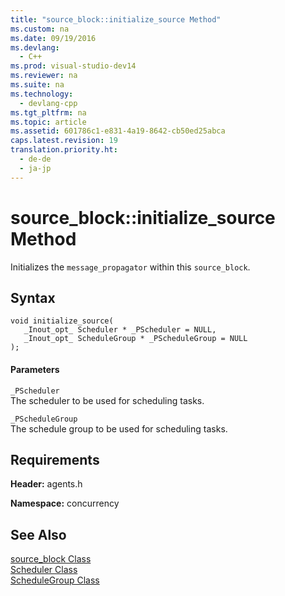 ```yaml
---
title: "source_block::initialize_source Method"
ms.custom: na
ms.date: 09/19/2016
ms.devlang: 
  - C++
ms.prod: visual-studio-dev14
ms.reviewer: na
ms.suite: na
ms.technology: 
  - devlang-cpp
ms.tgt_pltfrm: na
ms.topic: article
ms.assetid: 601786c1-e831-4a19-8642-cb50ed25abca
caps.latest.revision: 19
translation.priority.ht: 
  - de-de
  - ja-jp
---
```

# source_block::initialize_source Method
Initializes the `message_propagator` within this `source_block`.  
  
## Syntax  
  
```  
void initialize_source(  
   _Inout_opt_ Scheduler * _PScheduler = NULL,  
   _Inout_opt_ ScheduleGroup * _PScheduleGroup = NULL  
);  
```  
  
#### Parameters  
 `_PScheduler`  
 The scheduler to be used for scheduling tasks.  
  
 `_PScheduleGroup`  
 The schedule group to be used for scheduling tasks.  
  
## Requirements  
 **Header:** agents.h  
  
 **Namespace:** concurrency  
  
## See Also  
 [source_block Class](../vs140/source_block-Class.md)   
 [Scheduler Class](../vs140/Scheduler-Class.md)   
 [ScheduleGroup Class](../vs140/ScheduleGroup-Class.md)